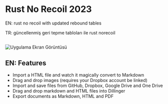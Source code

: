 # Rust No Recoil 2023

EN: rust no recoil with updated rebound tables

TR: güncellenmiş geri tepme tabloları ile rust norecoil


## 

![Uygulama Ekran Görüntüsü](https://user-images.githubusercontent.com/43559704/143996297-681039bf-a738-40e5-9881-5c50638ef14b.gif)

## EN: Features

- Import a HTML file and watch it magically convert to Markdown
- Drag and drop images (requires your Dropbox account be linked)
- Import and save files from GitHub, Dropbox, Google Drive and One Drive
- Drag and drop markdown and HTML files into Dillinger
- Export documents as Markdown, HTML and PDF
